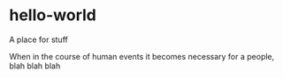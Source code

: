 # hello-world
A place for stuff

When in the course of human events it becomes necessary for a people, blah blah blah
